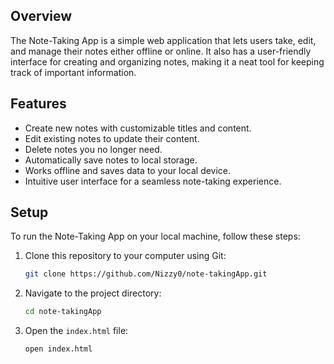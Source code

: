 ## Overview

The Note-Taking App is a simple web application that lets users take, edit, and manage their notes either offline or online. It also has a user-friendly interface for creating and organizing notes, making it a neat tool for keeping track of important information.

## Features

- Create new notes with customizable titles and content.
- Edit existing notes to update their content.
- Delete notes you no longer need.
- Automatically save notes to local storage.
- Works offline and saves data to your local device.
- Intuitive user interface for a seamless note-taking experience.

## Setup

To run the Note-Taking App on your local machine, follow these steps:

1. Clone this repository to your computer using Git:

    ```bash
    git clone https://github.com/Nizzy0/note-takingApp.git

2. Navigate to the project directory:

    ```bash
    cd note-takingApp

3. Open the `index.html` file:

    ```bash
    open index.html
